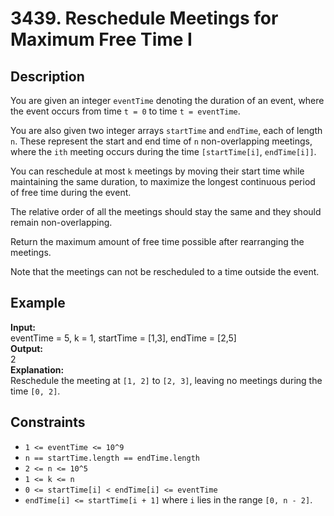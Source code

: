 # 3439. Reschedule Meetings for Maximum Free Time I

## Description

You are given an integer `eventTime` denoting the duration of an event, where the event occurs from time `t = 0` to time `t = eventTime`.

You are also given two integer arrays `startTime` and `endTime`, each of length `n`. These represent the start and end time of `n` non-overlapping meetings, where the `ith` meeting occurs during the time `[startTime[i]`, `endTime[i]]`.

You can reschedule at most `k` meetings by moving their start time while maintaining the same duration, to maximize the longest continuous period of free time during the event.

The relative order of all the meetings should stay the same and they should remain non-overlapping.

Return the maximum amount of free time possible after rearranging the meetings.

Note that the meetings can not be rescheduled to a time outside the event.

## Example

**Input:**  
eventTime = 5, k = 1, startTime = [1,3], endTime = [2,5]
<br>
**Output:**
<br>
2
<br>
**Explanation:**
<br>
Reschedule the meeting at `[1, 2]` to `[2, 3]`, leaving no meetings during the time `[0, 2]`.

## Constraints

- `1 <= eventTime <= 10^9`
- `n == startTime.length == endTime.length`
- `2 <= n <= 10^5`
- `1 <= k <= n`
- `0 <= startTime[i] < endTime[i] <= eventTime`
- `endTime[i] <= startTime[i + 1]` where `i` lies in the range `[0, n - 2]`.
